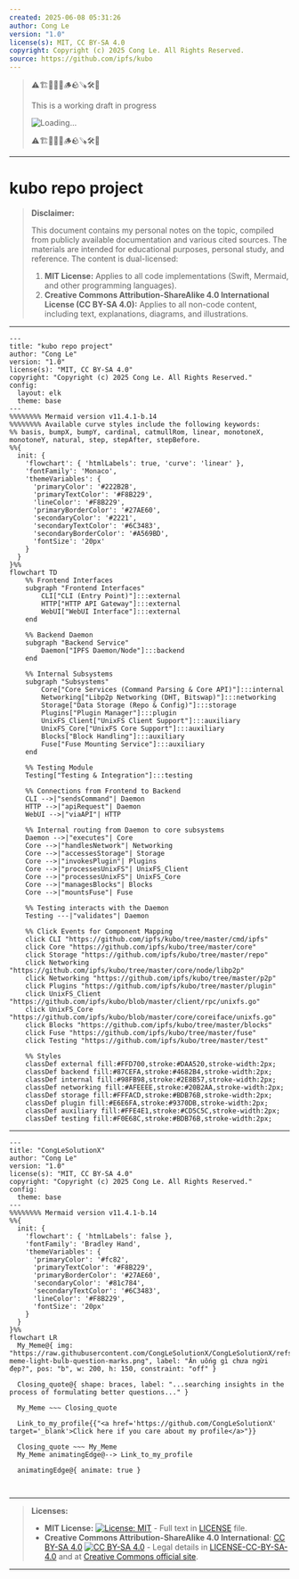```yaml
---
created: 2025-06-08 05:31:26
author: Cong Le
version: "1.0"
license(s): MIT, CC BY-SA 4.0
copyright: Copyright (c) 2025 Cong Le. All Rights Reserved.
source: https://github.com/ipfs/kubo
---
```



> ⚠️🏗️🚧🦺🧱🪵🪨🪚🛠️👷
> 
> This is a working draft in progress
> 
> ![Loading...](https://media4.giphy.com/media/v1.Y2lkPTc5MGI3NjExd3VwcHgzZWxnbTc3eWUwd2NpdnEwem9wdWVxemZ1eDE1aHpmZmlhdSZlcD12MV9pbnRlcm5hbF9naWZfYnlfaWQmY3Q9Zw/N35rW3vRNeaDC/giphy.gif)
> 
> ⚠️🏗️🚧🦺🧱🪵🪨🪚🛠️👷


----




# kubo repo project
> **Disclaimer:**
>
> This document contains my personal notes on the topic,
> compiled from publicly available documentation and various cited sources.
> The materials are intended for educational purposes, personal study, and reference.
> The content is dual-licensed:
> 1. **MIT License:** Applies to all code implementations (Swift, Mermaid, and other programming languages).
> 2. **Creative Commons Attribution-ShareAlike 4.0 International License (CC BY-SA 4.0):** Applies to all non-code content, including text, explanations, diagrams, and illustrations.
---


```mermaid
---
title: "kubo repo project"
author: "Cong Le"
version: "1.0"
license(s): "MIT, CC BY-SA 4.0"
copyright: "Copyright (c) 2025 Cong Le. All Rights Reserved."
config:
  layout: elk
  theme: base
---
%%%%%%%% Mermaid version v11.4.1-b.14
%%%%%%%% Available curve styles include the following keywords:
%% basis, bumpX, bumpY, cardinal, catmullRom, linear, monotoneX, monotoneY, natural, step, stepAfter, stepBefore.
%%{
  init: {
    'flowchart': { 'htmlLabels': true, 'curve': 'linear' },
    'fontFamily': 'Monaco',
    'themeVariables': {
      'primaryColor': '#222B2B',
      'primaryTextColor': '#F8B229',
      'lineColor': '#F8B229',
      'primaryBorderColor': '#27AE60',
      'secondaryColor': '#2221',
      'secondaryTextColor': '#6C3483',
      'secondaryBorderColor': '#A569BD',
      'fontSize': '20px'
    }
  }
}%%
flowchart TD
    %% Frontend Interfaces
    subgraph "Frontend Interfaces"
        CLI["CLI (Entry Point)"]:::external
        HTTP["HTTP API Gateway"]:::external
        WebUI["WebUI Interface"]:::external
    end

    %% Backend Daemon
    subgraph "Backend Service"
        Daemon["IPFS Daemon/Node"]:::backend
    end

    %% Internal Subsystems
    subgraph "Subsystems"
        Core["Core Services (Command Parsing & Core API)"]:::internal
        Networking["Libp2p Networking (DHT, Bitswap)"]:::networking
        Storage["Data Storage (Repo & Config)"]:::storage
        Plugins["Plugin Manager"]:::plugin
        UnixFS_Client["UnixFS Client Support"]:::auxiliary
        UnixFS_Core["UnixFS Core Support"]:::auxiliary
        Blocks["Block Handling"]:::auxiliary
        Fuse["Fuse Mounting Service"]:::auxiliary
    end

    %% Testing Module
    Testing["Testing & Integration"]:::testing

    %% Connections from Frontend to Backend
    CLI -->|"sendsCommand"| Daemon
    HTTP -->|"apiRequest"| Daemon
    WebUI -->|"viaAPI"| HTTP

    %% Internal routing from Daemon to core subsystems
    Daemon -->|"executes"| Core
    Core -->|"handlesNetwork"| Networking
    Core -->|"accessesStorage"| Storage
    Core -->|"invokesPlugin"| Plugins
    Core -->|"processesUnixFS"| UnixFS_Client
    Core -->|"processesUnixFS"| UnixFS_Core
    Core -->|"managesBlocks"| Blocks
    Core -->|"mountsFuse"| Fuse

    %% Testing interacts with the Daemon
    Testing ---|"validates"| Daemon

    %% Click Events for Component Mapping
    click CLI "https://github.com/ipfs/kubo/tree/master/cmd/ipfs"
    click Core "https://github.com/ipfs/kubo/tree/master/core"
    click Storage "https://github.com/ipfs/kubo/tree/master/repo"
    click Networking "https://github.com/ipfs/kubo/tree/master/core/node/libp2p"
    click Networking "https://github.com/ipfs/kubo/tree/master/p2p"
    click Plugins "https://github.com/ipfs/kubo/tree/master/plugin"
    click UnixFS_Client "https://github.com/ipfs/kubo/blob/master/client/rpc/unixfs.go"
    click UnixFS_Core "https://github.com/ipfs/kubo/blob/master/core/coreiface/unixfs.go"
    click Blocks "https://github.com/ipfs/kubo/tree/master/blocks"
    click Fuse "https://github.com/ipfs/kubo/tree/master/fuse"
    click Testing "https://github.com/ipfs/kubo/tree/master/test"

    %% Styles
    classDef external fill:#FFD700,stroke:#DAA520,stroke-width:2px;
    classDef backend fill:#87CEFA,stroke:#4682B4,stroke-width:2px;
    classDef internal fill:#98FB98,stroke:#2E8B57,stroke-width:2px;
    classDef networking fill:#AFEEEE,stroke:#20B2AA,stroke-width:2px;
    classDef storage fill:#FFFACD,stroke:#BDB76B,stroke-width:2px;
    classDef plugin fill:#E6E6FA,stroke:#9370DB,stroke-width:2px;
    classDef auxiliary fill:#FFE4E1,stroke:#CD5C5C,stroke-width:2px;
    classDef testing fill:#F0E68C,stroke:#BDB76B,stroke-width:2px;
```


---

<!-- 
```mermaid
%% Current Mermaid version
info
```  -->


```mermaid
---
title: "CongLeSolutionX"
author: "Cong Le"
version: "1.0"
license(s): "MIT, CC BY-SA 4.0"
copyright: "Copyright (c) 2025 Cong Le. All Rights Reserved."
config:
  theme: base
---
%%%%%%%% Mermaid version v11.4.1-b.14
%%{
  init: {
    'flowchart': { 'htmlLabels': false },
    'fontFamily': 'Bradley Hand',
    'themeVariables': {
      'primaryColor': '#fc82',
      'primaryTextColor': '#F8B229',
      'primaryBorderColor': '#27AE60',
      'secondaryColor': '#81c784',
      'secondaryTextColor': '#6C3483',
      'lineColor': '#F8B229',
      'fontSize': '20px'
    }
  }
}%%
flowchart LR
  My_Meme@{ img: "https://raw.githubusercontent.com/CongLeSolutionX/CongLeSolutionX/refs/heads/main/assets/images/My-meme-light-bulb-question-marks.png", label: "Ăn uống gì chưa ngừi đẹp?", pos: "b", w: 200, h: 150, constraint: "off" }

  Closing_quote@{ shape: braces, label: "...searching insights in the process of formulating better questions..." }
    
  My_Meme ~~~ Closing_quote
    
  Link_to_my_profile{{"<a href='https://github.com/CongLeSolutionX' target='_blank'>Click here if you care about my profile</a>"}}

  Closing_quote ~~~ My_Meme
  My_Meme animatingEdge@--> Link_to_my_profile
  
  animatingEdge@{ animate: true }



```

---
>**Licenses:**
>
>- **MIT License:**  [![License: MIT](https://img.shields.io/badge/License-MIT-yellow.svg)](LICENSE) - Full text in [LICENSE](LICENSE) file.
>- **Creative Commons Attribution-ShareAlike 4.0 International**: [CC BY-SA 4.0](https://creativecommons.org/licenses/by-sa/4.0/) [![CC BY-SA 4.0](https://licensebuttons.net/l/by-sa/4.0/88x31.png)](https://creativecommons.org/licenses/by-sa/4.0/) - Legal details in [LICENSE-CC-BY-SA-4.0](THE_PAST/LICENSE-CC-BY-SA-4.0) and at [Creative Commons official site](https://creativecommons.org/licenses/by-sa/4.0/).
>
---
